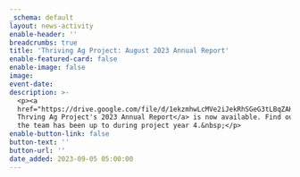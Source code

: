 ```yaml
---
_schema: default
layout: news-activity
enable-header: ''
breadcrumbs: true
title: 'Thriving Ag Project: August 2023 Annual Report'
enable-featured-card: false
enable-image: false
image:
event-date:
description: >-
  <p><a
  href="https://drive.google.com/file/d/1ekzmhwLcMVe2iJekRhSGeG3tLBqZAHoH/view?usp=sharing">The
  Thrving Ag Project's 2023 Annual Report</a> is now available. Find out what
  the team has been up to during project year 4.&nbsp;</p>
enable-button-link: false
button-text: ''
button-url: ''
date_added: 2023-09-05 05:00:00
---
```

